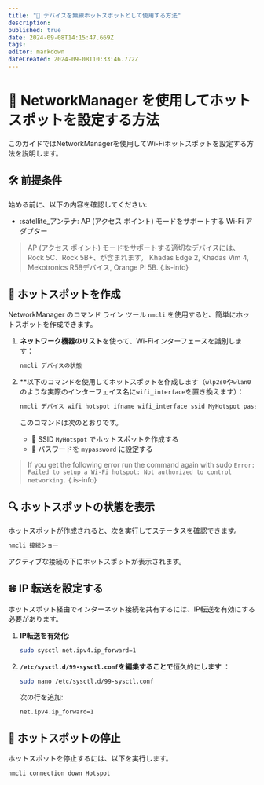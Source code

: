 ```yaml
---
title: "📶 デバイスを無線ホットスポットとして使用する方法"
description:
published: true
date: 2024-09-08T14:15:47.669Z
tags:
editor: markdown
dateCreated: 2024-09-08T10:33:46.772Z
---
```


# 📶 NetworkManager を使用してホットスポットを設定する方法

このガイドではNetworkManagerを使用してWi-Fiホットスポットを設定する方法を説明します。

## 🛠️ 前提条件

始める前に、以下の内容を確認してください:

- :satellite_アンテナ: AP (アクセス ポイント) モードをサポートする Wi-Fi アダプター

> AP (アクセス ポイント) モードをサポートする適切なデバイスには、Rock 5C、Rock 5B+、が含まれます。 Khadas Edge 2, Khadas Vim 4, Mekotronics R58デバイス, Orange Pi 5B.
> {.is-info}

## 🚀 ホットスポットを作成

NetworkManager のコマンド ライン ツール `nmcli` を使用すると、簡単にホットスポットを作成できます。

1. **ネットワーク機器のリスト**を使って、Wi-Fiインターフェースを識別します：

   ```bash
   nmcli デバイスの状態
   ```

2. \*\*以下のコマンドを使用してホットスポットを作成します（`wlp2s0`や`wlan0`のような実際のインターフェイス名に`wifi_interface`を置き換えます）：

   ```bash
   nmcli デバイス wifi hotspot ifname wifi_interface ssid MyHotspot password "mypassword"
   ```

   このコマンドは次のとおりです。

   - 📝 SSID `MyHotspot` でホットスポットを作成する
   - 🔑 パスワードを `mypassword` に設定する

> If you get the following error run the command again with sudo
> `Error: Failed to setup a Wi-Fi hotspot: Not authorized to control networking.`
> {.is-info}

## 🔍 ホットスポットの状態を表示

ホットスポットが作成されると、次を実行してステータスを確認できます。

```bash
nmcli 接続ショー
```

アクティブな接続の下にホットスポットが表示されます。

## 🌐 IP 転送を設定する

ホットスポット経由でインターネット接続を共有するには、IP転送を有効にする必要があります。

1. **IP転送を有効化**:

   ```bash
   sudo sysctl net.ipv4.ip_forward=1
   ```

2. **`/etc/sysctl.d/99-sysctl.conf`を編集することで**恒久的に**します** ：

   ```bash
   sudo nano /etc/sysctl.d/99-sysctl.conf
   ```

   次の行を追加:

   ```
   net.ipv4.ip_forward=1
   ```

## 🛑 ホットスポットの停止

ホットスポットを停止するには、以下を実行します。

```bash
nmcli connection down Hotspot
```
